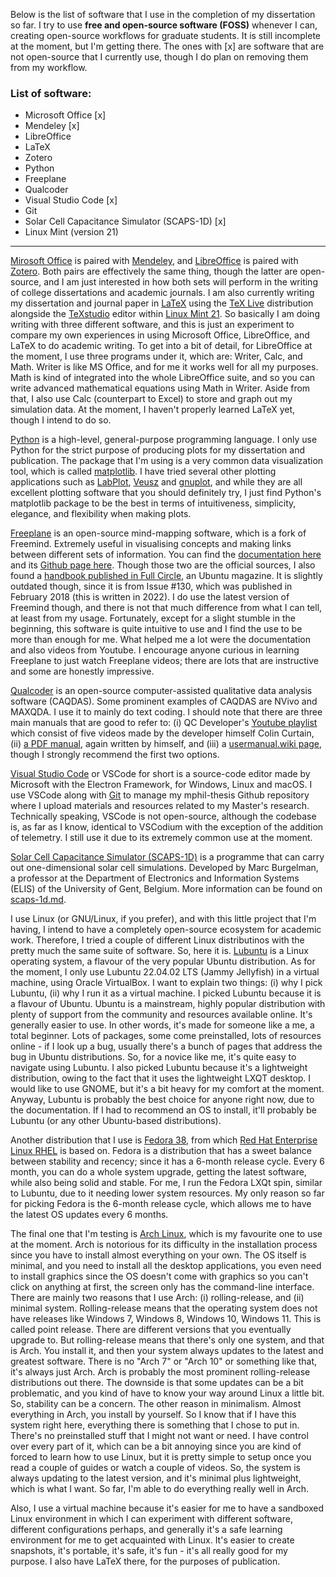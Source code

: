Below is the list of software that I use in the completion of my dissertation so far. I try to use **free and open-source software (FOSS)** whenever I can, creating open-source workflows for graduate students. It is still incomplete at the moment, but I'm getting there. The ones with [x] are software that are not open-source that I currently use, though I do plan on removing them from my workflow.

### List of software:

- Microsoft Office [x]
- Mendeley [x]
- LibreOffice
- LaTeX
- Zotero
- Python
- Freeplane
- Qualcoder
- Visual Studio Code [x]
- Git
- Solar Cell Capacitance Simulator (SCAPS-1D) [x]
- Linux Mint (version 21)

___

[Mirosoft Office](https://www.office.com) is paired with [Mendeley](https://www.mendeley.com), and [LibreOffice](https://www.libreoffice.org) is paired with [Zotero](https://www.zotero.org). Both pairs are effectively the same thing, though the latter are open-source, and I am just interested in how both sets will perform in the writing of college dissertations and academic journals. I am also currently writing my dissertation and journal paper in [LaTeX](https://www.latex-project.org) using the [TeX Live](https://www.tug.org/texlive) distribution alongside the [TeXstudio](https://www.texstudio.org) editor within [Linux Mint 21](https://linuxmint.com). So basically I am doing writing with three different software, and this is just an experiment to compare my own experiences in using Microsoft Office, LibreOffice, and LaTeX to do academic writing. To get into a bit of detail, for LibreOffice at the moment, I use three programs under it, which are: Writer, Calc, and Math. Writer is like MS Office, and for me it works well for all my purposes. Math is kind of integrated into the whole LibreOffice suite, and so you can write advanced mathematical equations using Math in Writer. Aside from that, I also use Calc (counterpart to Excel) to store and graph out my simulation data. At the moment, I haven't properly learned LaTeX yet, though I intend to do so.

[Python](https://www.python.org/) is a high-level, general-purpose programming language. I only use Python for the strict purpose of producing plots for my dissertation and publication. The package that I'm using is a very common data visualization tool, which is called [matplotlib](https://matplotlib.org/). I have tried several other plotting applications such as [LabPlot](https://labplot.kde.org/), [Veusz](https://veusz.github.io/) and [gnuplot](http://www.gnuplot.info/), and while they are all excellent plotting software that you should definitely try, I just find Python's matplotlib package to be the best in terms of intuitiveness, simplicity, elegance, and flexibility when making plots.

[Freeplane](https://www.freeplane.org/) is an open-source mind-mapping software, which is a fork of Freemind. Extremely useful in visualising concepts and making links between different sets of information. You can find the [documentation here](https://docs.freeplane.org/home.html) and its [Github page here](https://github.com/freeplane/freeplane). Though those two are the official sources, I also found a [handbook published in Full Circle](https://sourceforge.net/p/freeplane/discussion/758437/thread/a85730a016/edb3/attachment/freeplane-handbook-fullcircle-parts-1-14.pdf), an Ubuntu magazine. It is slightly outdated though, since it is from Issue #130, which was published in February 2018 (this is written in 2022). I do use the latest version of Freemind though, and there is not that much difference from what I can tell, at least from my usage. Fortunately, except for a slight stumble in the beginning, this software is quite intuitive to use and I find the use to be more than enough for me. What helped me a lot were the documentation and also videos from Youtube. I encourage anyone curious in learning Freeplane to just watch Freeplane videos; there are lots that are instructive and some are honestly impressive.

[Qualcoder](https://github.com/ccbogel/QualCoder) is an open-source computer-assisted qualitative data analysis software (CAQDAS). Some prominent examples of CAQDAS are NVivo and MAXQDA. I use it to mainly do text coding. I should note that there are three main manuals that are good to refer to: (i) QC Developer's [Youtube playlist](https://www.youtube.com/playlist?list=PLZDDwwRqb5qfihmhYPnR9GlM0XHMOpZXk) which consist of five videos made by the developer himself Colin Curtain, (ii) [a PDF manual](https://chainjee.com/wp-content/uploads/2022/02/QualCoder_Manual.pdf), again written by himself, and (iii) a [usermanual.wiki page](https://usermanual.wiki/Document/QualCoderManual.312929938/help), though I strongly recommend the first two options.

[Visual Studio Code](https://code.visualstudio.com/) or VSCode for short is a source-code editor made by Microsoft with the Electron Framework, for Windows, Linux and macOS. I use VSCode along with [Git](https://git-scm.com/) to manage my mphil-thesis Github repository where I upload materials and resources related to my Master's research. Technically speaking, VSCode is not open-source, although the codebase is, as far as I know, identical to VSCodium with the exception of the addition of telemetry. I still use it due to its extremely common use at the moment.

[Solar Cell Capacitance Simulator (SCAPS-1D)](https://scaps.elis.ugent.be) is a programme that can carry out one-dimensional solar cell simulations. Developed by Marc Burgelman, a professor at the Department of Electronics and Information Systems (ELIS) of the University of Gent, Belgium. More information can be found on [scaps-1d.md](https://github.com/mafbar-student/mphil-thesis/blob/main/scaps-1d.md).


I use Linux (or GNU/Linux, if you prefer), and with this little project that I'm having, I intend to have a completely open-source ecosystem for academic work. Therefore, I tried a couple of different Linux distributinos with the pretty much the same suite of software. So, here it is. [Lubuntu](https://lubuntu.me/) is a Linux operating system, a flavour of the very popular Ubuntu distribution. As for the moment, I only use Lubuntu 22.04.02 LTS (Jammy Jellyfish) in a virtual machine, using Oracle VirtualBox. I want to explain two things: (i) why I pick Lubuntu, (ii) why I run it as a virtual machine. I picked Lubuntu because it is a flavour of Ubuntu. Ubuntu is a mainstream, highly popular distribution with plenty of support from the community and resources available online. It's generally easier to use. In other words, it's made for someone like a me, a total beginner. Lots of packages, some come preinstalled, lots of resources online - if I look up a bug, usually there's a bunch of pages that address the bug in Ubuntu distributions. So, for a novice like me, it's quite easy to navigate using Lubuntu. I also picked Lubuntu because it's a lightweight distribution, owing to the fact that it uses the lightweight LXQT desktop. I would like to use GNOME, but it's a bit heavy for my comfort at the moment. Anyway, Lubuntu is probably the best choice for anyone right now, due to the documentation. If I had to recommend an OS to install, it'll probably be Lubuntu (or any other Ubuntu-based distributions).

Another distribution that I use is [Fedora 38](https://fedoraproject.org/), from which [Red Hat Enterprise Linux RHEL](https://www.redhat.com/en/technologies/linux-platforms/enterprise-linux) is based on. Fedora is a distribution that has a sweet balance between stability and recency; since it has a 6-month release cycle. Every 6 month, you can do a whole system upgrade, getting the latest software, while also being solid and stable. For me, I run the Fedora LXQt spin, similar to Lubuntu, due to it needing lower system resources. My only reason so far for picking Fedora is the 6-month release cycle, which allows me to have the latest OS updates every 6 months.

The final one that I'm testing is [Arch Linux](https://archlinux.org/), which is my favourite one to use at the moment. Arch is notorious for its difficulty in the installation process since you have to install almost everything on your own. The OS itself is minimal, and you need to install all the desktop applications, you even need to install graphics since the OS doesn't come with graphics so you can't click on anything at first, the screen only has the command-line interface. There are mainly two reasons that I use Arch: (i) rolling-release, and (ii) minimal system. Rolling-release means that the operating system does not have releases like Windows 7, Windows 8, Windows 10, Windows 11. This is called point release. There are different versions that you eventually upgrade to. But rolling-release means that there's only one system, and that is Arch. You install it, and then your system always updates to the latest and greatest software. There is no "Arch 7" or "Arch 10" or something like that, it's always just Arch. Arch is probably the most prominent rolling-release distributions out there. The downside is that some updates can be a bit problematic, and you kind of have to know your way around Linux a little bit. So, stability can be a concern. The other reason in minimalism. Almost everything in Arch, you install by yourself. So I know that if I have this system right here, everything there is something that I chose to put in. There's no preinstalled stuff that I might not want or need. I have control over every part of it, which can be a bit annoying since you are kind of forced to learn how to use Linux, but it is pretty simple to setup once you read a couple of guides or watch a couple of videos. So, the system is always updating to the latest version, and it's minimal plus lightweight, which is what I want. So far, I'm able to do everything really well in Arch.

Also, I use a virtual machine because it's easier for me to have a sandboxed Linux environment in which I can experiment with different software, different configurations perhaps, and generally it's a safe learning environment for me to get acquainted with Linux. It's easier to create snapshots, it's portable, it's safe, it's fun - it's all really good for my purpose. I also have LaTeX there, for the purposes of publication.
